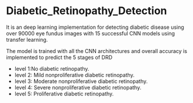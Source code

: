 # Diabetic_Retinopathy_Detection

It is an deep learning implementation for detecting diabetic disease using over 90000 eye fundus images with 15 successful CNN models using transfer learning.

The model is trained with all the CNN architectures and overall accuracy is implemented to predict the 5 stages of DRD

*  level 1:No diabetic retinopathy.
*  level 2: Mild nonproliferative diabetic retinopathy.
*  level 3: Moderate nonproliferative diabetic retinopathy. 
*  level 4: Severe nonproliferative diabetic retinopathy. 
*  level 5: Proliferative diabetic retinopathy.
